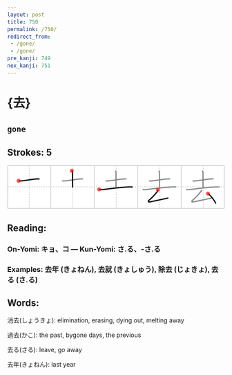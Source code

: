 ```yaml
---
layout: post
title: 750
permalink: /750/
redirect_from:
 - /gone/
 - /gone/
pre_kanji: 749
nex_kanji: 751
---
```


# {去}

## `gone`

## Strokes: 5

<div class="stroke"><img src="../images/E58EBB.png" /></div>

## Reading:

### On-Yomi: キョ、コ &mdash; Kun-Yomi: さ.る、-さ.る

### Examples: 去年 (きょねん), 去就 (きょしゅう), 除去 (じょきょ), 去る (さ.る)

## Words:

消去(しょうきょ): elimination, erasing, dying out, melting away

過去(かこ): the past, bygone days, the previous

去る(さる): leave, go away

去年(きょねん): last year
